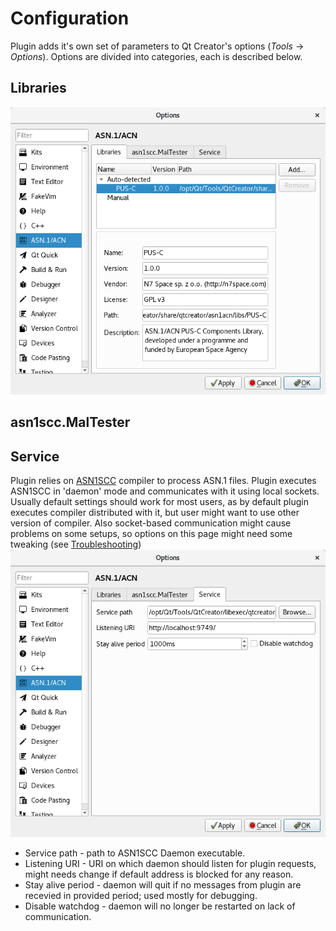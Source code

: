 # Configuration

Plugin adds it's own set of parameters to Qt Creator's options (*Tools* -> *Options*).
Options are divided into categories, each is described below.

## Libraries
![Options-Libraries](images/options-libraries.png)

## asn1scc.MalTester

## Service
Plugin relies on [ASN1SCC](https://github.com/ttsiodras/asn1scc) compiler to process ASN.1 files.
Plugin executes ASN1SCC in 'daemon' mode and communicates with it using local sockets.
Usually default settings should work for most users, as by default plugin executes compiler distributed with it, but user might want to use other version of compiler. Also socket-based communication might cause problems on some setups, so options on this page might need some tweaking (see [Troubleshooting](troubleshooting.html))
![Options-Service](images/options-service.png)

 * Service path - path to ASN1SCC Daemon executable.
 * Listening URI - URI on which daemon should listen for plugin requests, might needs change if default address is blocked for any reason.
 * Stay alive period - daemon will quit if no messages from plugin are recevied in provided period; used mostly for debugging.
 * Disable watchdog - daemon will no longer be restarted on lack of communication.
